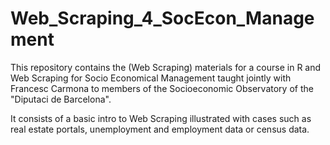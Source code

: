 # Web_Scraping_4_SocEcon_Management
This repository contains the (Web Scraping) materials for a course in R and Web Scraping for Socio Economical Management taught jointly with Francesc Carmona to members of the Socioeconomic Observatory of the "Diputaci de Barcelona".

It consists of a basic intro to Web Scraping illustrated with cases such as real estate portals, unemployment and employment data or census data.
